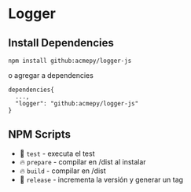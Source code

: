 # Logger

##  Install Dependencies

```
npm install github:acmepy/logger-js
```
o agregar a dependencies

```
dependencies{
  ...,
  "logger": "github:acmepy/logger-js"
}
```

## NPM Scripts
* 🔧 `test` - executa el test
* 🔥 `prepare` - compilar en /dist al instalar
* 🔥 `build` - compilar en /dist 
* 🚀 `release` - incrementa la versión y generar un tag


